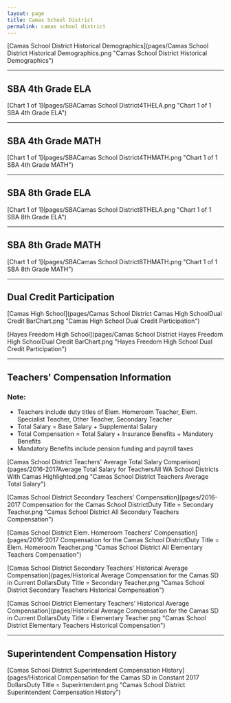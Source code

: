 ```yaml
---
layout: page
title: Camas School District
permalink: camas school district
---
```



[Camas School District Historical Demographics](pages/Camas School District Historical Demographics.png "Camas School District Historical Demographics")

___

## SBA 4th Grade ELA

[Chart 1 of 1](pages/SBACamas School District4THELA.png "Chart 1 of 1 SBA 4th Grade ELA")


___

## SBA 4th Grade MATH

[Chart 1 of 1](pages/SBACamas School District4THMATH.png "Chart 1 of 1 SBA 4th Grade MATH")


___

## SBA 8th Grade ELA

[Chart 1 of 1](pages/SBACamas School District8THELA.png "Chart 1 of 1 SBA 8th Grade ELA")


___

## SBA 8th Grade MATH

[Chart 1 of 1](pages/SBACamas School District8THMATH.png "Chart 1 of 1 SBA 8th Grade MATH")


___

## Dual Credit Participation

[Camas High School](pages/Camas School District Camas High SchoolDual Credit BarChart.png "Camas High School Dual Credit Participation")

[Hayes Freedom High School](pages/Camas School District Hayes Freedom High SchoolDual Credit BarChart.png "Hayes Freedom High School Dual Credit Participation")


___

## Teachers' Compensation Information
### Note:
- Teachers include duty titles of Elem. Homeroom Teacher, Elem. Specialist Teacher, Other Teacher, Secondary Teacher
- Total Salary = Base Salary + Supplemental Salary
- Total Compensation = Total Salary + Insurance Benefits + Mandatory Benefits
- Mandatory Benefits include pension funding and payroll taxes

[Camas School District Teachers' Average Total Salary Comparison](pages/2016-2017Average Total Salary for TeachersAll WA School Districts With Camas Highlighted.png "Camas School District Teachers Average Total Salary")

[Camas School District Secondary Teachers' Compensation](pages/2016-2017 Compensation for the Camas School DistrictDuty Title = Secondary Teacher.png "Camas School District All Secondary Teachers Compensation")

[Camas School District Elem. Homeroom Teachers' Compensation](pages/2016-2017 Compensation for the Camas School DistrictDuty Title = Elem. Homeroom Teacher.png "Camas School District All Elementary Teachers Compensation")

[Camas School District Secondary Teachers' Historical Average Compensation](pages/Historical Average Compensation for the Camas SD in Current DollarsDuty Title = Secondary Teacher.png "Camas School District Secondary Teachers Historical Compensation")

[Camas School District Elementary Teachers' Historical Average Compensation](pages/Historical Average Compensation for the Camas SD in Current DollarsDuty Title = Elementary Teacher.png "Camas School District Elementary Teachers Historical Compensation")


___

## Superintendent Compensation History

[Camas School District Superintendent Compensation History](pages/Historical Compensation for the Camas SD in Constant 2017 DollarsDuty Title = Superintendent.png "Camas School District Superintendent Compensation History")

